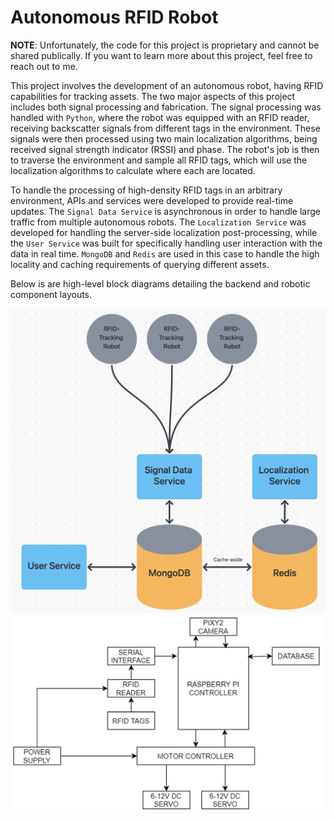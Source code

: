 # Autonomous RFID Robot

**NOTE**: Unfortunately, the code for this project is proprietary and cannot be shared publically. If you want to learn more about this project, feel free to reach out to me.

This project involves the development of an autonomous robot, having RFID capabilities for tracking assets. The two major aspects of this project includes both signal processing and fabrication. The signal processing was handled with `Python`, where the robot was equipped with an RFID reader, receiving backscatter signals from different tags in the environment. These signals were then processed using two main localization algorithms, being received signal strength indicator (RSSI) and phase. The robot's job is then to traverse the environment and sample all RFID tags, which will use the localization algorithms to calculate where each are located.

To handle the processing of high-density RFID tags in an arbitrary environment, APIs and services were developed to provide real-time updates. The `Signal Data Service` is asynchronous in order to handle large traffic from multiple autonomous robots. The `Localization Service` was developed for handling the server-side localization post-processing, while the `User Service` was built for specifically handling user interaction with the data in real time. `MongoDB` and `Redis` are used in this case to handle the high locality and caching requirements of querying different assets.

Below is are high-level block diagrams detailing the backend and robotic component layouts.

![backend](./backend.png)
![diagram](./diagram.png)

